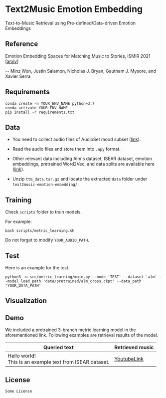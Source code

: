 # Text2Music Emotion Embedding

Text-to-Music Retrieval using Pre-defined/Data-driven Emotion Embeddings
## Reference
Emotion Embedding Spaces for Matching Music to Stories, ISMIR 2021 [[arxiv](https://arxiv.org)]

-- Minz Won, Justin Salamon, Nicholas J. Bryan, Gautham J. Mysore, and Xavier Serra


## Requirements
```
conda create -n YOUR_ENV_NAME python=3.7
conda activate YOUR_ENV_NAME
pip install -r requirements.txt
```

## Data
- You need to collect audio files of AudioSet mood subset ([link](https://research.google.com/audioset/ontology/music_mood_1.html)).

- Read the audio files and store them into `.npy` format.

- Other relevant data including Alm's dataset, ISEAR dataset, emotion embeddings, pretrained Word2Vec, and data splits are available here ([link](https://github.com)).

- Unzip `ttm_data.tar.gz` and locate the extracted `data` folder under `text2music-emotion-embedding/`.


## Training
Check `scripts` folder to train models. 

For example:

`bash scripts/metric_learning.sh`

Do not forget to modify `YOUR_AUDIO_PATH`.

## Test
Here is an example for the test.

`python3 -u src/metric_learning/main.py --mode 'TEST' --dataset 'alm' --model_load_path 'data/pretrained/alm_cross.ckpt' --data_path 'YOUR_DATA_PATH'`

## Visualization


## Demo
We included a pretrained 3-branch metric learning model in the aforementioned link. Following examples are retrieval results of the model.

| Queried text      | Retrieved music |
| ----------- | ----------- |
| Hello world! <br/> This is an example text from ISEAR dataset.      | [YoutubeLink](https://youtube.com)       |


## License
```
Some License
```
